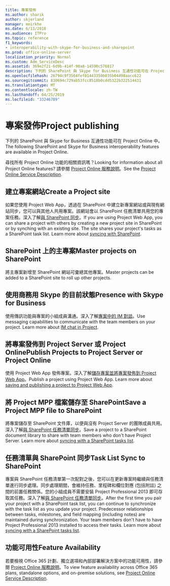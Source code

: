 ```yaml
---
title: 專案發佈
ms.author: sharik
author: skjerland
manager: mnirkhe
ms.date: 6/13/2018
ms.audience: ITPro
ms.topic: reference
f1_keywords:
- interoperability-with-skype-for-business-and-sharepoint
ms.prod: office-online-server
localization_priority: Normal
ms.custom: Adm_ServiceDesc
ms.assetid: 369e2f21-6d9b-414f-98a8-14590c576817
description: 下列的 SharePoint 與 Skype for Business 互通性功能可在 Project Online 中。
ms.openlocfilehash: 26794c9f3564fef01443350b035b04498aacc622
ms.sourcegitcommit: 830694c729ab53fcc8518b0cdd5322b322514431
ms.translationtype: MT
ms.contentlocale: zh-TW
ms.lasthandoff: 04/25/2019
ms.locfileid: "33246709"
---
```

# <a name="project-publishing"></a><span data-ttu-id="6eed0-103">專案發佈</span><span class="sxs-lookup"><span data-stu-id="6eed0-103">Project publishing</span></span>

<span data-ttu-id="6eed0-104">下列的 SharePoint 與 Skype for Business 互通性功能可在 Project Online 中。</span><span class="sxs-lookup"><span data-stu-id="6eed0-104">The following SharePoint and Skype for Business interoperability features are available in Project Online.</span></span>
  
<span data-ttu-id="6eed0-105">尋找所有 Project Online 功能的相關資訊嗎？</span><span class="sxs-lookup"><span data-stu-id="6eed0-105">Looking for information about all Project Online features?</span></span> <span data-ttu-id="6eed0-106">請參閱 [Project Online 服務說明](project-online-service-description.md)。</span><span class="sxs-lookup"><span data-stu-id="6eed0-106">See the [Project Online Service Description](project-online-service-description.md).</span></span>
  
## <a name="create-a-project-site"></a><span data-ttu-id="6eed0-107">建立專案網站</span><span class="sxs-lookup"><span data-stu-id="6eed0-107">Create a Project site</span></span>
<span data-ttu-id="6eed0-108"><a name="bkmk_CreateProjectsite"> </a></span><span class="sxs-lookup"><span data-stu-id="6eed0-108"></span></span>

<span data-ttu-id="6eed0-p102">如果您使用 Project Web App，透過在 SharePoint 中建立新專案網站或與現有網站同步，您可以與其他人共用專案。該網站會以 SharePoint 任務清單共用您的專案任務。深入了解[與 SharePoint 同步](https://go.microsoft.com/fwlink/p/?LinkId=271352)。</span><span class="sxs-lookup"><span data-stu-id="6eed0-p102">If you are using Project Web App, you can share a project with others by creating a new project site in SharePoint or by synching with an existing site. The site shares your project's tasks as a SharePoint task list. Learn more about [syncing with SharePoint](https://go.microsoft.com/fwlink/p/?LinkId=271352).</span></span>
  
## <a name="master-projects-on-sharepoint"></a><span data-ttu-id="6eed0-112">SharePoint 上的主專案</span><span class="sxs-lookup"><span data-stu-id="6eed0-112">Master projects on SharePoint</span></span>
<span data-ttu-id="6eed0-113"><a name="bkmk_MasterprojectsonSharePoint"> </a></span><span class="sxs-lookup"><span data-stu-id="6eed0-113"></span></span>

<span data-ttu-id="6eed0-114">將主專案新增至 SharePoint 網站可彙總其他專案。</span><span class="sxs-lookup"><span data-stu-id="6eed0-114">Master projects can be added to a SharePoint site to roll up other projects.</span></span> 
  
## <a name="presence-with-skype-for-business"></a><span data-ttu-id="6eed0-115">使用商務用 Skype 的目前狀態</span><span class="sxs-lookup"><span data-stu-id="6eed0-115">Presence with Skype for Business</span></span>
<span data-ttu-id="6eed0-116"><a name="bkmk_PresencewithLync"> </a></span><span class="sxs-lookup"><span data-stu-id="6eed0-116"></span></span>

<span data-ttu-id="6eed0-p103">使用傳訊功能與專案的小組成員溝通。深入了解[專案中的 IM 對談](https://go.microsoft.com/fwlink/p/?LinkId=271351)。</span><span class="sxs-lookup"><span data-stu-id="6eed0-p103">Use messaging capabilities to communicate with the team members on your project. Learn more about [IM chat in Project](https://go.microsoft.com/fwlink/p/?LinkId=271351).</span></span>
  
## <a name="publish-projects-to-project-server-or-project-online"></a><span data-ttu-id="6eed0-119">將專案發佈到 Project Server 或 Project Online</span><span class="sxs-lookup"><span data-stu-id="6eed0-119">Publish Projects to Project Server or Project Online</span></span>
<span data-ttu-id="6eed0-120"><a name="bkmk_PublishProjectstoServerOnline"> </a></span><span class="sxs-lookup"><span data-stu-id="6eed0-120"></span></span>

<span data-ttu-id="6eed0-p104">使用 Project Web App 發佈專案。深入了解[儲存專案並將專案發佈到 Project Web App](https://go.microsoft.com/fwlink/p/?LinkId=271354)。</span><span class="sxs-lookup"><span data-stu-id="6eed0-p104">Publish a project using Project Web App. Learn more about [saving and publishing a project to Project Web App](https://go.microsoft.com/fwlink/p/?LinkId=271354).</span></span>
  
## <a name="save-a-project-mpp-file-to-sharepoint"></a><span data-ttu-id="6eed0-123">將 Project MPP 檔案儲存至 SharePoint</span><span class="sxs-lookup"><span data-stu-id="6eed0-123">Save a Project MPP file to SharePoint</span></span>
<span data-ttu-id="6eed0-124"><a name="bkmk_SavefiletoSharePoint"> </a></span><span class="sxs-lookup"><span data-stu-id="6eed0-124"></span></span>

<span data-ttu-id="6eed0-p105">將專案儲存至 SharePoint 文件庫，以便與沒有 Project Server 的團隊成員共用。深入了解[與 SharePoint 任務清單同步](https://go.microsoft.com/fwlink/p/?LinkId=271353)。</span><span class="sxs-lookup"><span data-stu-id="6eed0-p105">Save a project to a SharePoint document library to share with team members who don't have Project Server. Learn more about [syncing with a SharePoint tasks list](https://go.microsoft.com/fwlink/p/?LinkId=271353).</span></span>
  
## <a name="task-list-sync-to-sharepoint"></a><span data-ttu-id="6eed0-127">任務清單與 SharePoint 同步</span><span class="sxs-lookup"><span data-stu-id="6eed0-127">Task List Sync to SharePoint</span></span>
<span data-ttu-id="6eed0-128"><a name="bkmk_TaskListSynctoSharePoint"> </a></span><span class="sxs-lookup"><span data-stu-id="6eed0-128"></span></span>

<span data-ttu-id="6eed0-p106">專案與 SharePoint 任務清單第一次配對之後，您可以在更新專案時繼續與任務清單進行同步處理。同步處理期間，會維持任務、里程碑和欄位對應 (包括附註) 之間的前置任務關係。您的小組成員不需要安裝 Project Professional 2013 即可存取其任務。深入了解[與 SharePoint 任務清單同步](https://go.microsoft.com/fwlink/p/?LinkId=271353)。</span><span class="sxs-lookup"><span data-stu-id="6eed0-p106">After the first time you pair your project with a SharePoint task list, you can continue to synchronize with the task list as you update your project. Predecessor relationships between tasks, milestones, and field mapping (including notes) are maintained during synchronization. Your team members don't have to have Project Professional 2013 installed to access their tasks. Learn more about [syncing with a SharePoint tasks list](https://go.microsoft.com/fwlink/p/?LinkId=271353).</span></span>
  
## <a name="feature-availability"></a><span data-ttu-id="6eed0-133">功能可用性</span><span class="sxs-lookup"><span data-stu-id="6eed0-133">Feature Availability</span></span>
<span data-ttu-id="6eed0-134"><a name="bkmk_TaskListSynctoSharePoint"> </a></span><span class="sxs-lookup"><span data-stu-id="6eed0-134"></span></span>

<span data-ttu-id="6eed0-135">若要檢視 Office 365 計劃、獨立選項和內部部署解決方案中的功能可用性，請參閱 [Project Online 服務說明](project-online-service-description.md)。</span><span class="sxs-lookup"><span data-stu-id="6eed0-135">To view feature availability across Office 365 plans, standalone options, and on-premise solutions, see [Project Online Service Description](project-online-service-description.md).</span></span>
  

